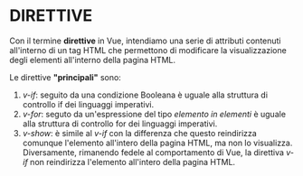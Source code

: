 # DIRETTIVE

Con il termine **direttive** in Vue, intendiamo una serie di attributi contenuti all'interno di un tag HTML che permettono di modificare la visualizzazione degli elementi all'interno della pagina HTML.

Le direttive **"principali"** sono:

1. _v-if_: seguito da una condizione Booleana è uguale alla struttura di controllo if dei linguaggi imperativi.
2. _v-for_: seguto da un'espressione del tipo _elemento in elementi_ è uguale alla struttura di controllo for dei linguaggi imperativi.
3. _v-show_: è simile al _v-if_ con la differenza che questo reindirizza comunque l'elemento all'intero della pagina HTML, ma non lo visualizza. Diversamente, rimanendo fedele al comportamento di Vue, la direttiva _v-if_ non reindirizza l'elemento all'intero della pagina HTML.

